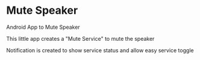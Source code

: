 # Mute Speaker
Android App to Mute Speaker

This little app creates a "Mute Service" to mute the speaker

Notification is created to show service status and allow easy service toggle
